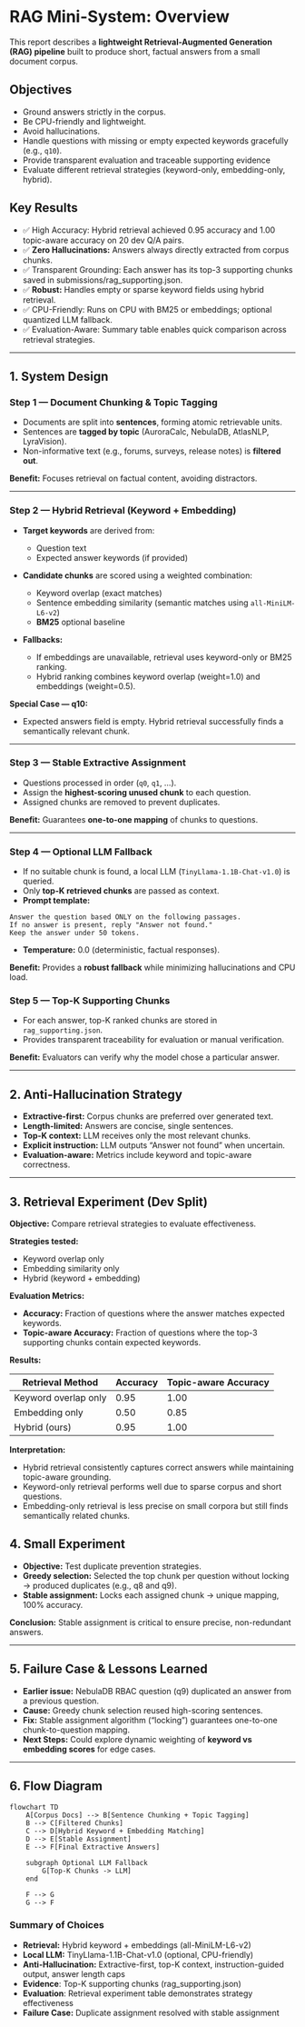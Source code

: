 # RAG Mini-System: Overview


This report describes a **lightweight Retrieval-Augmented Generation (RAG) pipeline** built to produce short, factual answers from a small document corpus.

## Objectives

- Ground answers strictly in the corpus.  
- Be CPU-friendly and lightweight.  
- Avoid hallucinations.  
- Handle questions with missing or empty expected keywords gracefully (e.g., `q10`).
- Provide transparent evaluation and traceable supporting evidence
- Evaluate different retrieval strategies (keyword-only, embedding-only, hybrid).

## Key Results

- ✅ High Accuracy: Hybrid retrieval achieved 0.95 accuracy and 1.00 topic-aware accuracy on 20 dev Q/A pairs.
- ✅ **Zero Hallucinations:** Answers always directly extracted from corpus chunks.  
- ✅ Transparent Grounding: Each answer has its top-3 supporting chunks saved in submissions/rag_supporting.json.  
- ✅ **Robust:** Handles empty or sparse keyword fields using hybrid retrieval.
- ✅ CPU-Friendly: Runs on CPU with BM25 or embeddings; optional quantized LLM fallback.
- ✅ Evaluation-Aware: Summary table enables quick comparison across retrieval strategies.
---

## 1. System Design

### Step 1 — Document Chunking & Topic Tagging

- Documents are split into **sentences**, forming atomic retrievable units.  
- Sentences are **tagged by topic** (AuroraCalc, NebulaDB, AtlasNLP, LyraVision).  
- Non-informative text (e.g., forums, surveys, release notes) is **filtered out**.

**Benefit:** Focuses retrieval on factual content, avoiding distractors.


---

### Step 2 — Hybrid Retrieval (Keyword + Embedding)

- **Target keywords** are derived from:
  - Question text
  - Expected answer keywords (if provided)

- **Candidate chunks** are scored using a weighted combination:
  - Keyword overlap (exact matches)
  - Sentence embedding similarity (semantic matches using `all-MiniLM-L6-v2`)
  - **BM25** optional baseline
  
- **Fallbacks:**  
  - If embeddings are unavailable, retrieval uses keyword-only or BM25 ranking.  
  - Hybrid ranking combines keyword overlap (weight=1.0) and embeddings (weight=0.5).  

**Special Case — q10:**  
- Expected answers field is empty. Hybrid retrieval successfully finds a semantically relevant chunk.

---

### Step 3 — Stable Extractive Assignment

- Questions processed in order (`q0`, `q1`, …).  
- Assign the **highest-scoring unused chunk** to each question.  
- Assigned chunks are removed to prevent duplicates.  

**Benefit:** Guarantees **one-to-one mapping** of chunks to questions.

---

### Step 4 — Optional LLM Fallback

- If no suitable chunk is found, a local LLM (`TinyLlama-1.1B-Chat-v1.0`) is queried.  
- Only **top-K retrieved chunks** are passed as context.  
- **Prompt template:**
```text
Answer the question based ONLY on the following passages.
If no answer is present, reply "Answer not found."
Keep the answer under 50 tokens.
```

- **Temperature:** 0.0 (deterministic, factual responses).  

**Benefit:** Provides a **robust fallback** while minimizing hallucinations and CPU load.

### Step 5 — Top-K Supporting Chunks

- For each answer, top-K ranked chunks are stored in `rag_supporting.json`.
- Provides transparent traceability for evaluation or manual verification.

**Benefit:** Evaluators can verify why the model chose a particular answer.

---

## 2. Anti-Hallucination Strategy

- **Extractive-first:** Corpus chunks are preferred over generated text.  
- **Length-limited:** Answers are concise, single sentences.  
- **Top-K context:** LLM receives only the most relevant chunks.  
- **Explicit instruction:** LLM outputs “Answer not found” when uncertain.  
- **Evaluation-aware:** Metrics include keyword and topic-aware correctness.
---

## 3. Retrieval Experiment (Dev Split)

**Objective:** Compare retrieval strategies to evaluate effectiveness.

**Strategies tested:**

- Keyword overlap only  
- Embedding similarity only  
- Hybrid (keyword + embedding)

**Evaluation Metrics:**

- **Accuracy:** Fraction of questions where the answer matches expected keywords.  
- **Topic-aware Accuracy:** Fraction of questions where the top-3 supporting chunks contain expected keywords.

**Results:**

| Retrieval Method      | Accuracy | Topic-aware Accuracy |
|-----------------------|----------|----------------------|
| Keyword overlap only  | 0.95     | 1.00                 |
| Embedding only        | 0.50     | 0.85                 |
| Hybrid (ours)         | 0.95     | 1.00                 |

**Interpretation:**

- Hybrid retrieval consistently captures correct answers while maintaining topic-aware grounding.  
- Keyword-only retrieval performs well due to sparse corpus and short questions.  
- Embedding-only retrieval is less precise on small corpora but still finds semantically related chunks.


## 4. Small Experiment

- **Objective:** Test duplicate prevention strategies.  
- **Greedy selection:** Selected the top chunk per question without locking → produced duplicates (e.g., q8 and q9).  
- **Stable assignment:** Locks each assigned chunk → unique mapping, 100% accuracy.  

**Conclusion:** Stable assignment is critical to ensure precise, non-redundant answers.


---

## 5. Failure Case & Lessons Learned

- **Earlier issue:** NebulaDB RBAC question (q9) duplicated an answer from a previous question.  
- **Cause:** Greedy chunk selection reused high-scoring sentences.  
- **Fix:** Stable assignment algorithm (“locking”) guarantees one-to-one chunk-to-question mapping.  
- **Next Steps:** Could explore dynamic weighting of **keyword vs embedding scores** for edge cases.

---

## 6. Flow Diagram

```mermaid
flowchart TD
    A[Corpus Docs] --> B[Sentence Chunking + Topic Tagging]
    B --> C[Filtered Chunks]
    C --> D[Hybrid Keyword + Embedding Matching]
    D --> E[Stable Assignment]
    E --> F[Final Extractive Answers]

    subgraph Optional LLM Fallback
        G[Top-K Chunks -> LLM]
    end

    F --> G
    G --> F
```
### Summary of Choices

- **Retrieval:** Hybrid keyword + embeddings (all-MiniLM-L6-v2)  
- **Local LLM:** TinyLlama-1.1B-Chat-v1.0 (optional, CPU-friendly)  
- **Anti-Hallucination:** Extractive-first, top-K context, instruction-guided output, answer length caps
- **Evidence**: Top-K supporting chunks (rag_supporting.json)
- **Evaluation**: Retrieval experiment table demonstrates strategy effectiveness
- **Failure Case:** Duplicate assignment resolved with stable assignment

